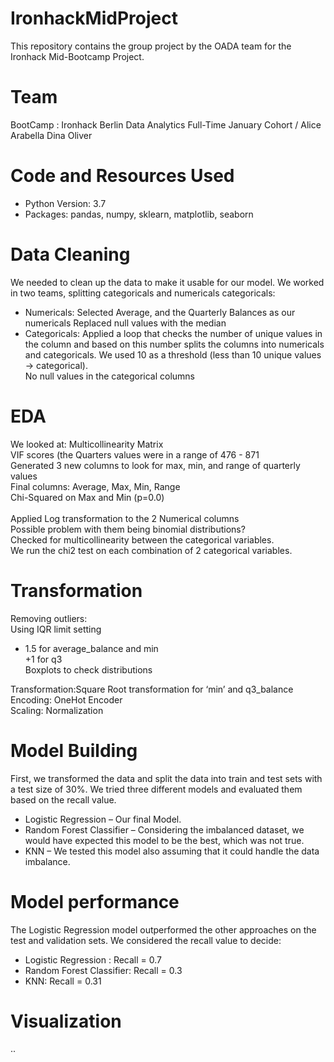 # IronhackMidProject

This repository contains the group project by the OADA team for the Ironhack Mid-Bootcamp Project.

# Team
BootCamp : Ironhack Berlin Data Analytics Full-Time January Cohort /
Alice
Arabella 
Dina
Oliver
<br/>
# Code and Resources Used
- Python Version: 3.7 <br/>
- Packages: pandas, numpy, sklearn, matplotlib, seaborn <br/>

# Data Cleaning
We needed to clean up the data to make it usable for our model. We worked in two teams, splitting categoricals and numericals
categoricals:
<br/>
- Numericals:
Selected Average, and the Quarterly Balances as our numericals
Replaced null values with the median <br/>
- Categoricals:
Applied a loop that checks the number of unique values in the column and based on this number splits the columns into numericals and categoricals. We used 10 as a threshold (less than 10 unique values -> categorical). <br/>
No null values in the categorical columns <br/>

# EDA
We looked at:
Multicollinearity Matrix <br/>
VIF scores (the Quarters values were in a range of 476 - 871 <br/>
Generated 3 new columns to look for max, min, and range of quarterly values <br/>
Final columns: Average, Max, Min, Range <br/>
Chi-Squared on Max and Min (p=0.0)<br/> <br/>
Applied Log transformation to the 2 Numerical columns <br/>
Possible problem with them being binomial distributions? <br/>
Checked for multicollinearity between the categorical variables. <br/>
We run the chi2 test on each combination of 2 categorical variables. <br/>

# Transformation
Removing outliers: <br/>
 Using IQR limit setting <br/>
 + 1.5 for average_balance and min <br/>
 +1 for q3 <br/>
 Boxplots to check distributions <br/>

Transformation:Square Root transformation for ‘min’ and q3_balance <br/>
Encoding: OneHot Encoder <br/>
Scaling: Normalization <br/>
 
# Model Building
First, we transformed the data and split the data into train and test sets with a test size of 30%.
We tried three different models and evaluated them based on the recall value.
- Logistic Regression – Our final Model.
- Random Forest Classifier – Considering the imbalanced dataset, we would have expected this model to be the best, which was not true.
- KNN – We tested this model also assuming that it could handle the data imbalance.

# Model performance
The Logistic Regression model outperformed the other approaches on the test and validation sets. We considered the recall value to decide:
- Logistic Regression : Recall  = 0.7
- Random Forest Classifier: Recall = 0.3
- KNN: Recall = 0.31

# Visualization
..
